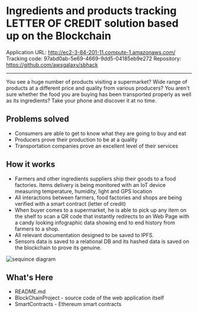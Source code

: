Ingredients and products tracking LETTER OF CREDIT solution based up on the Blockchain
==================================================

Application URL: http://ec2-3-84-201-11.compute-1.amazonaws.com/
Tracking code: 97abd0ab-5e69-4669-9dd5-04185eb9e272
Repository: https://github.com/awsgalaxy/sbhack

-----------

You see a huge number of products visiting a supermarket? Wide range of products at a different price and quality from various producers? You aren't sure whether the food you are buying has been transported properly as well as its ingredients? Take your phone and discover it at no time.

Problems solved
-----------
* Consumers are able to get to know what they are going to buy and eat
* Producers prove their production to be at a quality
* Transportation companies prove an excellent level of their services

How it works
-----------
* Farmers and other ingredients suppliers ship their goods to a food factories. Items delivery is being monitored with an IoT device measuring temperature, humidity, light and GPS location
* All interactions between farmers, food factories and shops are being verified with a smart contract (letter of credit)
* When buyer comes to a supermarket, he is able to pick up any item on the shelf to scan a QR code that instantly redirects to an Web Page with a candy looking infographic data showing end to end history from farmers to a shop.
* All relevant documentation designed to be saved to IPFS.
* Sensors data is saved to a relational DB and its hashed data is saved on the blockchain to prove its genuine.

![sequince diagram](https://www.plantuml.com/plantuml/img/VLB9QiCm4BthAnw--P13rqCf9MG3Gw6fdHzGfAajeaX6aWF--qxYXVJIcqRpjXbf6PCCgJjR8P99bf0LhWwa3RaK8Pr66xpk51SfI7KohiRdzd3OblZQOLrkDyK1qTik6Uzmb94qkXPyJWrXPRqwgKOQbmaXLVBXhtxLjQqr53B8YA8IV6bIZsn3rbmezAWeN8oYeR-P-hkRLFy_V3_3AxAMmkY_zYvsPov5KM7nmQfu0nvoZ28HvYvWyf3uaSTWb60auqTl9Ztck9z53toUVoGD6ISyK_TNgwSS9KdTJtk5YJZITQspWDZVd8ROJ7cUmqtYiV6j6FllYtacnhxag9HqyRR-xnBAQvgGh7c7VCsnwlhXZMjF4Oq_an1BSfg_moy0)


What's Here
-----------
* README.md
* BlockChainProject - source code of the web application itself
* SmartContracts - Ethereum smart contracts

